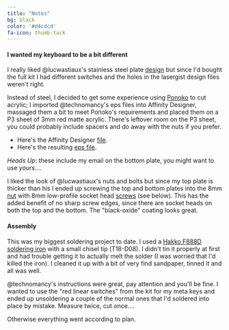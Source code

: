 ```yaml
---
title: "Notes"
bg: black
color: '#d4cdcd'
fa-icon: thumb-tack
---
```


#### I wanted my keyboard to be a bit different

I really liked @lucwastiaux's stainless steel plate
[design](https://github.com/technomancy/atreus/tree/master/case/lasergist_steel_plates)
but since I'd bought the full kit I had different switches and the
holes in the lasergist design files weren't right.

Instead of steel, I decided to get some experience using
[Ponoko](https://www.ponoko.com/) to cut acrylic; I imported
@technomancy's eps files into Affinity Designer, massaged them a bit
to meet Ponoko's requirements and placed them on a P3 sheet of 3mm red
matte acrylic.  There's leftover room on the P3 sheet, you could
probably include spacers and do away with the nuts if you prefer.

- Here's the Affinity Designer [file](/img/ponoko.afdesign).
- Here's the resulting [eps file](/img/ponoko.eps).

*Heads Up*: these include my email on the bottom plate, you might want
to use *yours*&hellip;.

I liked the look of @lucwastiaux's nuts and bolts but since my top
plate is thicker than his I ended up screwing the top and bottom
plates into the 8mm [nut][nuts] with 8mm low-profile socket head
[screws][bolts] (see below).  This has the added benefit of no sharp
screw edges, since there are socket heads on both the top and the
bottom.  The "black-oxide" coating looks great.

#### Assembly

This was my biggest soldering project to date.  I used a [Hakko F888D
soldering iron][iron] with a small chisel tip (T18-D08).  I didn't tin
it properly at first and had trouble getting it to actually melt the
solder (I was worried that I'd killed the iron).  I cleaned it up with
a bit of very find sandpaper, tinned it and all was well.

@technomancy's instructions were great, pay attention and you'll be
fine.  I wanted to use the "red linear switches" from the kit for my
meta keys and ended up unsoldering a couple of the normal ones that
I'd soldered into place by mistake.  Measure twice, cut once&hellip;.

Otherwise everything went according to plan.

[bolts]: https://www.mcmaster.com/#93070A064
[iron]: https://www.amazon.com/gp/product/B01DUPRXCE/ref=as_li_tl?ie=UTF8&camp=1789&creative=9325&creativeASIN=B01DUPRXCE&linkCode=as2&tag=daisydog01-20&linkId=94e8aec9011ab4db1bb0098e97861fce
[nuts]: https://www.mcmaster.com/#94868A603
